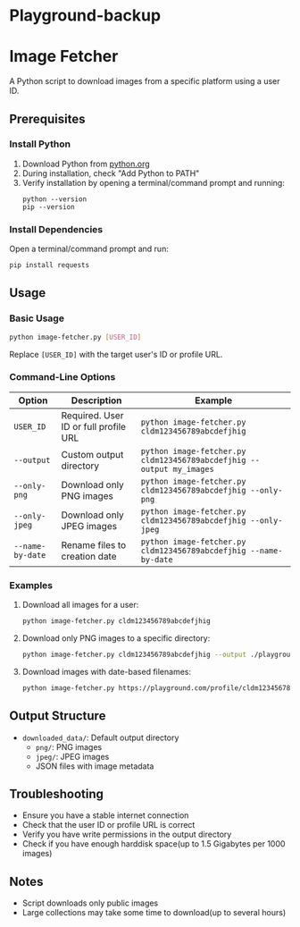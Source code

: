 # Playground-backup
# Image Fetcher

A Python script to download images from a specific platform using a user ID.

## Prerequisites

### Install Python
1. Download Python from [python.org](https://www.python.org/downloads/)
2. During installation, check "Add Python to PATH"
3. Verify installation by opening a terminal/command prompt and running:
   ```
   python --version
   pip --version
   ```

### Install Dependencies
Open a terminal/command prompt and run:
```bash
pip install requests
```

## Usage

### Basic Usage
```bash
python image-fetcher.py [USER_ID]
```
Replace `[USER_ID]` with the target user's ID or profile URL.

### Command-Line Options

| Option | Description | Example |
|--------|-------------|---------|
| `USER_ID` | Required. User ID or full profile URL | `python image-fetcher.py cldm123456789abcdefjhig` |
| `--output` | Custom output directory | `python image-fetcher.py cldm123456789abcdefjhig --output my_images` |
| `--only-png` | Download only PNG images | `python image-fetcher.py cldm123456789abcdefjhig --only-png` |
| `--only-jpeg` | Download only JPEG images | `python image-fetcher.py cldm123456789abcdefjhig --only-jpeg` |
| `--name-by-date` | Rename files to creation date | `python image-fetcher.py cldm123456789abcdefjhig --name-by-date` |

### Examples

1. Download all images for a user:
   ```bash
   python image-fetcher.py cldm123456789abcdefjhig
   ```

2. Download only PNG images to a specific directory:
   ```bash
   python image-fetcher.py cldm123456789abcdefjhig --output ./playground_images --only-png
   ```

3. Download images with date-based filenames:
   ```bash
   python image-fetcher.py https://playground.com/profile/cldm123456789abcdefjhig --name-by-date
   ```

## Output Structure
- `downloaded_data/`: Default output directory
  - `png/`: PNG images
  - `jpeg/`: JPEG images
  - JSON files with image metadata

## Troubleshooting
- Ensure you have a stable internet connection
- Check that the user ID or profile URL is correct
- Verify you have write permissions in the output directory
- Check if you have enough harddisk space(up to 1.5 Gigabytes per 1000 images)

## Notes
- Script downloads only public images
- Large collections may take some time to download(up to several hours)

